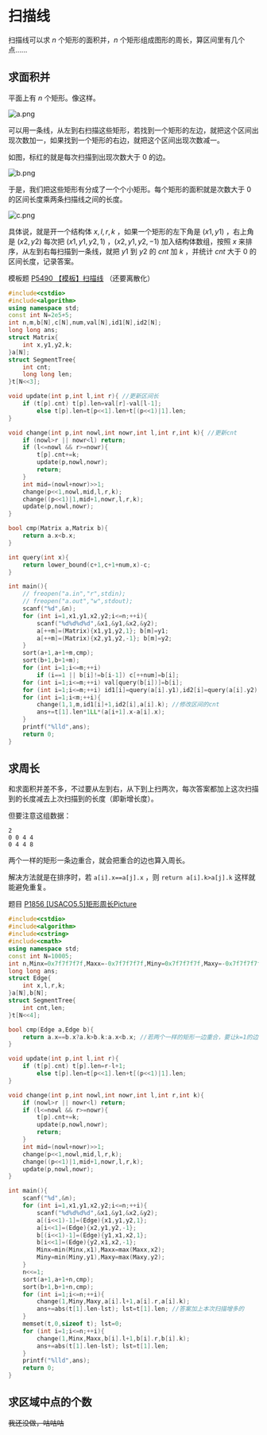 # 扫描线

扫描线可以求 $n$ 个矩形的面积并，$n$ 个矩形组成图形的周长，算区间里有几个点……

## 求面积并

平面上有 $n$ 个矩形。像这样。

![a.png](https://s2.ax1x.com/2019/08/15/mVUM1H.png)

可以用一条线，从左到右扫描这些矩形，若找到一个矩形的左边，就把这个区间出现次数加一，如果找到一个矩形的右边，就把这个区间出现次数减一。

如图，标红的就是每次扫描到出现次数大于 $0$ 的边。

![b.png](https://i.loli.net/2019/08/15/MYZtueWyr7hdo3l.png)

于是，我们把这些矩形有分成了一个个小矩形。每个矩形的面积就是次数大于 $0$ 的区间长度乘两条扫描线之间的长度。

![c.png](https://s2.ax1x.com/2019/08/15/mVUYAf.png)

具体说，就是开一个结构体 $x,l,r,k$ ，如果一个矩形的左下角是 $(x1,y1)$ ，右上角是 $(x2,y2)$ 每次把 $(x1,y1,y2,1)$ ，$(x2,y1,y2,-1)$ 加入结构体数组，按照 $x$ 来排序，从左到右每扫描到一条线，就把 $y1$ 到 $y2$ 的 $cnt$ 加 $k$ ，并统计 $cnt$ 大于 $0$ 的区间长度，记录答案。

模板题 [P5490 【模板】扫描线](https://www.luogu.org/problem/P5490) （还要离散化）

```cpp
#include<cstdio>
#include<algorithm>
using namespace std;
const int N=2e5+5;
int n,m,b[N],c[N],num,val[N],id1[N],id2[N];
long long ans;
struct Matrix{
    int x,y1,y2,k;
}a[N];
struct SegmentTree{
    int cnt;
    long long len;
}t[N<<3];

void update(int p,int l,int r){ //更新区间长
    if (t[p].cnt) t[p].len=val[r]-val[l-1];
        else t[p].len=t[p<<1].len+t[(p<<1)|1].len;
}

void change(int p,int nowl,int nowr,int l,int r,int k){ //更新cnt
    if (nowl>r || nowr<l) return;
    if (l<=nowl && r>=nowr){
        t[p].cnt+=k;
        update(p,nowl,nowr);
        return;
    }
    int mid=(nowl+nowr)>>1;
    change(p<<1,nowl,mid,l,r,k);
    change((p<<1)|1,mid+1,nowr,l,r,k);
    update(p,nowl,nowr);
}

bool cmp(Matrix a,Matrix b){
    return a.x<b.x;
}

int query(int x){
    return lower_bound(c+1,c+1+num,x)-c;
}

int main(){
    // freopen("a.in","r",stdin);
    // freopen("a.out","w",stdout);
    scanf("%d",&n);
    for (int i=1,x1,y1,x2,y2;i<=n;++i){
        scanf("%d%d%d%d",&x1,&y1,&x2,&y2);
        a[++m]=(Matrix){x1,y1,y2,1}; b[m]=y1;
        a[++m]=(Matrix){x2,y1,y2,-1}; b[m]=y2;
    }
    sort(a+1,a+1+m,cmp);
    sort(b+1,b+1+m);
    for (int i=1;i<=m;++i)
        if (i==1 || b[i]!=b[i-1]) c[++num]=b[i];
    for (int i=1;i<=m;++i) val[query(b[i])]=b[i];
    for (int i=1;i<=m;++i) id1[i]=query(a[i].y1),id2[i]=query(a[i].y2);
    for (int i=1;i<m;++i){
        change(1,1,m,id1[i]+1,id2[i],a[i].k); //修改区间的cnt
        ans+=t[1].len*1LL*(a[i+1].x-a[i].x);
    }
    printf("%lld",ans);
    return 0;
}
```



## 求周长

和求面积并差不多，不过要从左到右，从下到上扫两次，每次答案都加上这次扫描到的长度减去上次扫描到的长度（即新增长度）。

但要注意这组数据：

```
2
0 0 4 4
0 4 4 8
```

两个一样的矩形一条边重合，就会把重合的边也算入周长。

解决方法就是在排序时，若 `a[i].x==a[j].x` ，则 `return a[i].k>a[j].k` 这样就能避免重复。

题目 [P1856 [USACO5.5]矩形周长Picture](https://www.luogu.org/problem/P1856)

```cpp
#include<cstdio>
#include<algorithm>
#include<cstring>
#include<cmath>
using namespace std;
const int N=10005;
int n,Minx=0x7f7f7f7f,Maxx=-0x7f7f7f7f,Miny=0x7f7f7f7f,Maxy=-0x7f7f7f7f,lst;
long long ans;
struct Edge{
    int x,l,r,k;
}a[N],b[N];
struct SegmentTree{
    int cnt,len;
}t[N<<4];

bool cmp(Edge a,Edge b){
    return a.x==b.x?a.k>b.k:a.x<b.x; //若两个一样的矩形一边重合，要让k=1的边在前
}

void update(int p,int l,int r){
    if (t[p].cnt) t[p].len=r-l+1;
        else t[p].len=t[p<<1].len+t[(p<<1)|1].len;
}

void change(int p,int nowl,int nowr,int l,int r,int k){
    if (nowl>r || nowr<l) return;
    if (l<=nowl && r>=nowr){
        t[p].cnt+=k;
        update(p,nowl,nowr);
        return;
    }
    int mid=(nowl+nowr)>>1;
    change(p<<1,nowl,mid,l,r,k);
    change((p<<1)|1,mid+1,nowr,l,r,k);
    update(p,nowl,nowr);
}

int main(){
    scanf("%d",&n);
    for (int i=1,x1,y1,x2,y2;i<=n;++i){
        scanf("%d%d%d%d",&x1,&y1,&x2,&y2);
        a[(i<<1)-1]=(Edge){x1,y1,y2,1};
        a[i<<1]=(Edge){x2,y1,y2,-1};
        b[(i<<1)-1]=(Edge){y1,x1,x2,1};
        b[i<<1]=(Edge){y2,x1,x2,-1};
        Minx=min(Minx,x1),Maxx=max(Maxx,x2);
        Miny=min(Miny,y1),Maxy=max(Maxy,y2);
    }
    n<<=1;
    sort(a+1,a+1+n,cmp);
    sort(b+1,b+1+n,cmp);
    for (int i=1;i<=n;++i){
        change(1,Miny,Maxy,a[i].l+1,a[i].r,a[i].k);
        ans+=abs(t[1].len-lst); lst=t[1].len; //答案加上本次扫描增多的
    }
    memset(t,0,sizeof t); lst=0;
    for (int i=1;i<=n;++i){
        change(1,Minx,Maxx,b[i].l+1,b[i].r,b[i].k);
        ans+=abs(t[1].len-lst); lst=t[1].len;
    }
    printf("%lld",ans);
    return 0;
}
```



## 求区域中点的个数

~~我还没做，咕咕咕~~